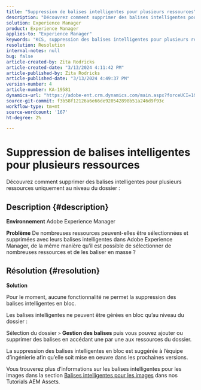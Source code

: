 ```yaml
---
title: "Suppression de balises intelligentes pour plusieurs ressources"
description: "Découvrez comment supprimer des balises intelligentes pour plusieurs ressources"
solution: Experience Manager
product: Experience Manager
applies-to: "Experience Manager"
keywords: "KCS, suppression des balises intelligentes pour plusieurs ressources, AEM, Adobe Experience Manager, FAQ"
resolution: Resolution
internal-notes: null
bug: false
article-created-by: Zita Rodricks
article-created-date: "3/13/2024 4:11:42 PM"
article-published-by: Zita Rodricks
article-published-date: "3/13/2024 4:49:37 PM"
version-number: 4
article-number: KA-19581
dynamics-url: "https://adobe-ent.crm.dynamics.com/main.aspx?forceUCI=1&pagetype=entityrecord&etn=knowledgearticle&id=6bb69f5b-54e1-ee11-904d-6045bd0065b6"
source-git-commit: f3b58f12126a6e66de920542898b51a246d9f93c
workflow-type: tm+mt
source-wordcount: '167'
ht-degree: 2%

---
```


# Suppression de balises intelligentes pour plusieurs ressources


Découvrez comment supprimer des balises intelligentes pour plusieurs ressources uniquement au niveau du dossier :

## Description {#description}


<b>Environnement</b>
Adobe Experience Manager

<b>Problème</b>
De nombreuses ressources peuvent-elles être sélectionnées et supprimées avec leurs balises intelligentes dans Adobe Experience Manager, de la même manière qu’il est possible de sélectionner de nombreuses ressources et de les baliser en masse ?


## Résolution {#resolution}


<b>Solution</b>

Pour le moment, aucune fonctionnalité ne permet la suppression des balises intelligentes en bloc.

Les balises intelligentes ne peuvent être gérées en bloc qu’au niveau du dossier :

Sélection du dossier `>`  <b>Gestion des balises </b>puis vous pouvez ajouter ou supprimer des balises en accédant une par une aux ressources du dossier.

La suppression des balises intelligentes en bloc est suggérée à l’équipe d’ingénierie afin qu’elle soit mise en oeuvre dans les prochaines versions.

Vous trouverez plus d’informations sur les balises intelligentes pour les images dans la section [Balises intelligentes pour les images](https://experienceleague.adobe.com/docs/experience-manager-learn/assets/metadata/image-smart-tags.html?lang=fr) dans nos Tutorials AEM Assets.
